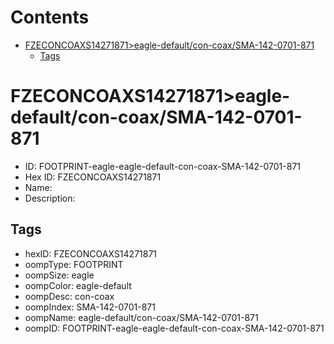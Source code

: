 



Contents
========

* [FZECONCOAXS14271871>eagle-default/con-coax/SMA-142-0701-871](#fzeconcoaxs14271871eagle-defaultcon-coaxsma-142-0701-871)
	* [Tags](#tags)

# FZECONCOAXS14271871>eagle-default/con-coax/SMA-142-0701-871

- ID: FOOTPRINT-eagle-eagle-default-con-coax-SMA-142-0701-871
- Hex ID: FZECONCOAXS14271871
- Name: 
- Description: 

## Tags

- hexID: FZECONCOAXS14271871
- oompType: FOOTPRINT
- oompSize: eagle
- oompColor: eagle-default
- oompDesc: con-coax
- oompIndex: SMA-142-0701-871
- oompName: eagle-default/con-coax/SMA-142-0701-871
- oompID: FOOTPRINT-eagle-eagle-default-con-coax-SMA-142-0701-871
